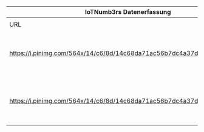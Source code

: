 |IoTNumb3rs Datenerfassung|||||||||||
| ---- | ---- | ---- | ---- | ---- | ---- | ---- | ---- | ---- | ---- | ---- |
||||||||||||
|URL|home_url|filename|device_class|device_count|market_class|market_volume|prognosis_year|publication_year|authorship_class|Dropbox folder|
|https://i.pinimg.com/564x/14/c6/8d/14c68da71ac56b7dc4a37dead821c112.jpg|https://www.i-scoop.eu/verismic-cloud-management-suite-iot-device-management/|file14_14c68da71ac56b7dc4a37dead821c112.jpg|Generic IoT|20000000000|||2020|2018|company|JinlinHolic/20190109-2100|
|https://i.pinimg.com/564x/14/c6/8d/14c68da71ac56b7dc4a37dead821c112.jpg|https://www.i-scoop.eu/verismic-cloud-management-suite-iot-device-management/|file14_14c68da71ac56b7dc4a37dead821c112.jpg|||invest.|1.34E+11|2022|2018|company|JinlinHolic/20190109-2100|
